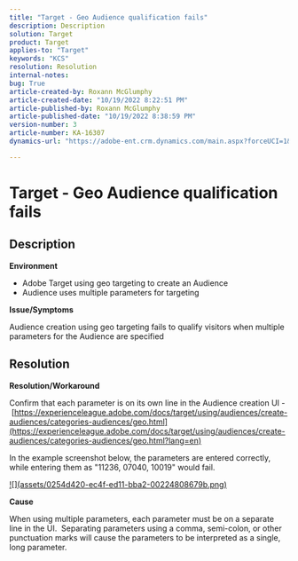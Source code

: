 ```yaml
---
title: "Target - Geo Audience qualification fails"
description: Description
solution: Target
product: Target
applies-to: "Target"
keywords: "KCS"
resolution: Resolution
internal-notes: 
bug: True
article-created-by: Roxann McGlumphy
article-created-date: "10/19/2022 8:22:51 PM"
article-published-by: Roxann McGlumphy
article-published-date: "10/19/2022 8:38:59 PM"
version-number: 3
article-number: KA-16307
dynamics-url: "https://adobe-ent.crm.dynamics.com/main.aspx?forceUCI=1&pagetype=entityrecord&etn=knowledgearticle&id=1c1274c8-eb4f-ed11-bba2-00224808679b"

---
```

# Target - Geo Audience qualification fails

## Description


<b>Environment</b>

- Adobe Target using geo targeting to create an Audience
- Audience uses multiple parameters for targeting


<b>Issue/Symptoms</b>

Audience creation using geo targeting fails to qualify visitors when multiple parameters for the Audience are specified




## Resolution


<b>Resolution/Workaround</b>

Confirm that each parameter is on its own line in the Audience creation UI - [https://experienceleague.adobe.com/docs/target/using/audiences/create-audiences/categories-audiences/geo.html](https://experienceleague.adobe.com/docs/target/using/audiences/create-audiences/categories-audiences/geo.html?lang=en)

In the example screenshot below, the parameters are entered correctly, while entering them as "11236, 07040, 10019" would fail.

[!\[\](assets/0254d420-ec4f-ed11-bba2-00224808679b.png)](https://experienceleague.adobe.com/docs/target/using/audiences/create-audiences/categories-audiences/geo.html)

<b>Cause</b>

When using multiple parameters, each parameter must be on a separate line in the UI.  Separating parameters using a comma, semi-colon, or other punctuation marks will cause the parameters to be interpreted as a single, long parameter.
